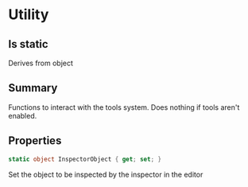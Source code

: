 # Utility

## Is static
Derives from object

## Summary

Functions to interact with the tools system. Does nothing if tools aren't enabled.
## Properties

```c#
static object InspectorObject { get; set; } 
```
Set the object to be inspected by the inspector in the editor
